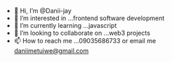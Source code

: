 - 👋 Hi, I’m @Danii-jay
- 👀 I’m interested in ...frontend software development
- 🌱 I’m currently learning ...javascript
- 💞️ I’m looking to collaborate on ...web3 projects
- 📫 How to reach me ...09035686733 or email me daniimetuiwe@gmail.com

<!---
Danii-jay/Danii-jay is a ✨ special ✨ repository because its `README.md` (this file) appears on your GitHub profile.
You can click the Preview link to take a look at your changes.
--->
